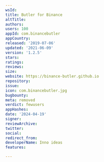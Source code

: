 ```yaml
---
wsId: 
title: Butler for Binance
altTitle: 
authors: 
users: 100
appId: com.binancebutler
appCountry: 
released: '2019-07-06'
updated: '2021-06-09'
version: '1.2.5'
stars: 
ratings: 
reviews: 
size: 
website: https://binance-butler.github.io
repository: 
issue: 
icon: com.binancebutler.jpg
bugbounty: 
meta: removed
verdict: fewusers
appHashes: 
date: '2024-04-19'
signer: 
reviewArchive: 
twitter: 
social: 
redirect_from: 
developerName: Inno ideas
features: 

---
```


